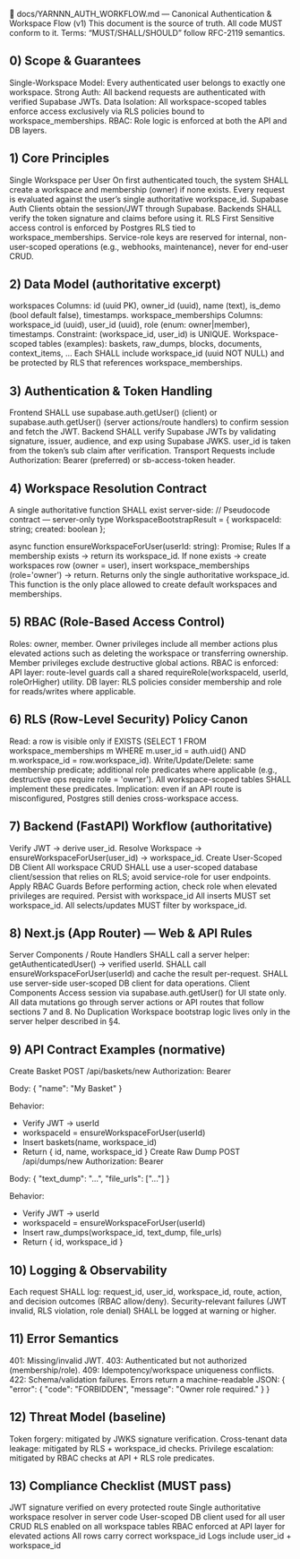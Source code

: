 📜 docs/YARNNN_AUTH_WORKFLOW.md — Canonical Authentication & Workspace Flow (v1)
This document is the source of truth. All code MUST conform to it.
Terms: “MUST/SHALL/SHOULD” follow RFC-2119 semantics.
## 0) Scope & Guarantees
Single-Workspace Model: Every authenticated user belongs to exactly one workspace.
Strong Auth: All backend requests are authenticated with verified Supabase JWTs.
Data Isolation: All workspace-scoped tables enforce access exclusively via RLS policies bound to workspace_memberships.
RBAC: Role logic is enforced at both the API and DB layers.

## 1) Core Principles
Single Workspace per User
On first authenticated touch, the system SHALL create a workspace and membership (owner) if none exists.
Every request is evaluated against the user’s single authoritative workspace_id.
Supabase Auth
Clients obtain the session/JWT through Supabase.
Backends SHALL verify the token signature and claims before using it.
RLS First
Sensitive access control is enforced by Postgres RLS tied to workspace_memberships.
Service-role keys are reserved for internal, non-user-scoped operations (e.g., webhooks, maintenance), never for end-user CRUD.

## 2) Data Model (authoritative excerpt)
workspaces
Columns: id (uuid PK), owner_id (uuid), name (text), is_demo (bool default false), timestamps.
workspace_memberships
Columns: workspace_id (uuid), user_id (uuid), role (enum: owner|member), timestamps.
Constraint: (workspace_id, user_id) is UNIQUE.
Workspace-scoped tables (examples): baskets, raw_dumps, blocks, documents, context_items, …
Each SHALL include workspace_id (uuid NOT NULL) and be protected by RLS that references workspace_memberships.

## 3) Authentication & Token Handling
Frontend
SHALL use supabase.auth.getUser() (client) or supabase.auth.getUser() (server actions/route handlers) to confirm session and fetch the JWT.
Backend
SHALL verify Supabase JWTs by validating signature, issuer, audience, and exp using Supabase JWKS.
user_id is taken from the token’s sub claim after verification.
Transport
Requests include Authorization: Bearer <jwt> (preferred) or sb-access-token header.

## 4) Workspace Resolution Contract
A single authoritative function SHALL exist server-side:
// Pseudocode contract — server-only
type WorkspaceBootstrapResult = { workspaceId: string; created: boolean };

async function ensureWorkspaceForUser(userId: string): Promise<WorkspaceBootstrapResult>;
Rules
If a membership exists → return its workspace_id.
If none exists → create workspaces row (owner = user), insert workspace_memberships (role='owner') → return.
Returns only the single authoritative workspace_id.
This function is the only place allowed to create default workspaces and memberships.

## 5) RBAC (Role-Based Access Control)
Roles: owner, member.
Owner privileges include all member actions plus elevated actions such as deleting the workspace or transferring ownership.
Member privileges exclude destructive global actions.
RBAC is enforced:
API layer: route-level guards call a shared requireRole(workspaceId, userId, roleOrHigher) utility.
DB layer: RLS policies consider membership and role for reads/writes where applicable.

## 6) RLS (Row-Level Security) Policy Canon
Read: a row is visible only if EXISTS (SELECT 1 FROM workspace_memberships m WHERE m.user_id = auth.uid() AND m.workspace_id = row.workspace_id).
Write/Update/Delete: same membership predicate; additional role predicates where applicable (e.g., destructive ops require role = 'owner').
All workspace-scoped tables SHALL implement these predicates.
Implication: even if an API route is misconfigured, Postgres still denies cross-workspace access.

## 7) Backend (FastAPI) Workflow (authoritative)
Verify JWT → derive user_id.
Resolve Workspace → ensureWorkspaceForUser(user_id) → workspace_id.
Create User-Scoped DB Client
All workspace CRUD SHALL use a user-scoped database client/session that relies on RLS; avoid service-role for user endpoints.
Apply RBAC Guards
Before performing action, check role when elevated privileges are required.
Persist with workspace_id
All inserts MUST set workspace_id.
All selects/updates MUST filter by workspace_id.

## 8) Next.js (App Router) — Web & API Rules
Server Components / Route Handlers
SHALL call a server helper: getAuthenticatedUser() → verified userId.
SHALL call ensureWorkspaceForUser(userId) and cache the result per-request.
SHALL use server-side user-scoped DB client for data operations.
Client Components
Access session via supabase.auth.getUser() for UI state only.
All data mutations go through server actions or API routes that follow sections 7 and 8.
No Duplication
Workspace bootstrap logic lives only in the server helper described in §4.

## 9) API Contract Examples (normative)
Create Basket
POST /api/baskets/new
Authorization: Bearer <jwt>

Body: { "name": "My Basket" }

Behavior:
- Verify JWT → userId
- workspaceId = ensureWorkspaceForUser(userId)
- Insert baskets(name, workspace_id)
- Return { id, name, workspace_id }
Create Raw Dump
POST /api/dumps/new
Authorization: Bearer <jwt>

Body: { "text_dump": "...", "file_urls": ["..."] }

Behavior:
- Verify JWT → userId
- workspaceId = ensureWorkspaceForUser(userId)
- Insert raw_dumps(workspace_id, text_dump, file_urls)
- Return { id, workspace_id }

## 10) Logging & Observability
Each request SHALL log: request_id, user_id, workspace_id, route, action, and decision outcomes (RBAC allow/deny).
Security-relevant failures (JWT invalid, RLS violation, role denial) SHALL be logged at warning or higher.

## 11) Error Semantics
401: Missing/invalid JWT.
403: Authenticated but not authorized (membership/role).
409: Idempotency/workspace uniqueness conflicts.
422: Schema/validation failures.
Errors return a machine-readable JSON:
{ "error": { "code": "FORBIDDEN", "message": "Owner role required." } }

## 12) Threat Model (baseline)
Token forgery: mitigated by JWKS signature verification.
Cross-tenant data leakage: mitigated by RLS + workspace_id checks.
Privilege escalation: mitigated by RBAC checks at API + RLS role predicates.

## 13) Compliance Checklist (MUST pass)
 JWT signature verified on every protected route
 Single authoritative workspace resolver in server code
 User-scoped DB client used for all user CRUD
 RLS enabled on all workspace tables
 RBAC enforced at API layer for elevated actions
 All rows carry correct workspace_id
 Logs include user_id + workspace_id